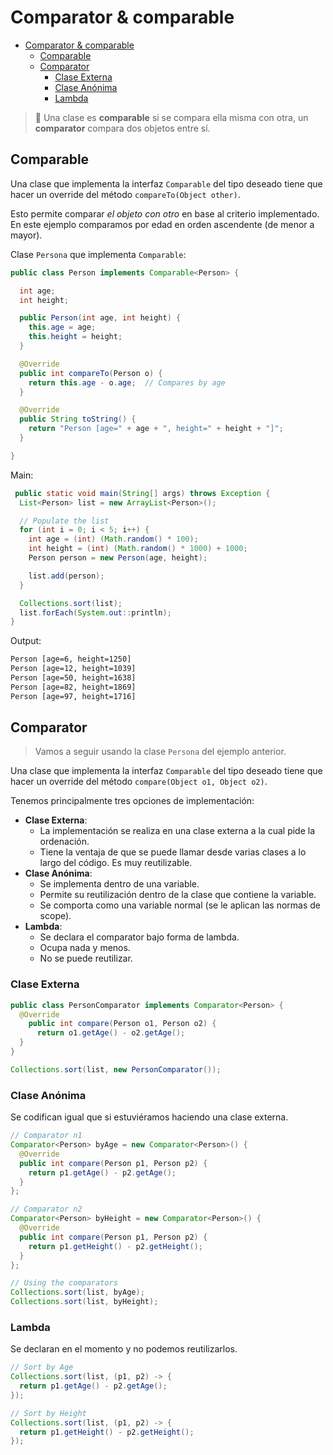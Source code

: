 # Comparator & comparable

- [Comparator & comparable](#comparator--comparable)
  - [Comparable](#comparable)
  - [Comparator](#comparator)
    - [Clase Externa](#clase-externa)
    - [Clase Anónima](#clase-anónima)
    - [Lambda](#lambda)

> 💬 Una clase es **comparable** si se compara ella misma con otra, un **comparator** compara dos objetos entre sí.

## Comparable

Una clase que implementa la interfaz `Comparable` del tipo deseado tiene que hacer un override del método `compareTo(Object other)`.

Esto permite comparar *el objeto con otro* en base al criterio implementado. En este ejemplo comparamos por edad en orden ascendente (de menor a mayor).

Clase `Persona` que implementa `Comparable`:

```java
public class Person implements Comparable<Person> {

  int age;
  int height;

  public Person(int age, int height) {
    this.age = age;
    this.height = height;
  }

  @Override
  public int compareTo(Person o) {
    return this.age - o.age;  // Compares by age
  }

  @Override
  public String toString() {
    return "Person [age=" + age + ", height=" + height + "]";
  }

}
```

Main:

```java
 public static void main(String[] args) throws Exception { 
  List<Person> list = new ArrayList<Person>();

  // Populate the list
  for (int i = 0; i < 5; i++) {
    int age = (int) (Math.random() * 100);
    int height = (int) (Math.random() * 1000) + 1000;
    Person person = new Person(age, height);

    list.add(person);
  }

  Collections.sort(list);
  list.forEach(System.out::println);
}
```

Output:

```cmd
Person [age=6, height=1250]
Person [age=12, height=1039]
Person [age=50, height=1638]
Person [age=82, height=1869]
Person [age=97, height=1716]
```

## Comparator

> Vamos a seguir usando la clase `Persona` del ejemplo anterior.

Una clase que implementa la interfaz `Comparable` del tipo deseado tiene que hacer un override del método `compare(Object o1, Object o2)`.

Tenemos principalmente tres opciones de implementación:

- **Clase Externa**:
  - La implementación se realiza en una clase externa a la cual pide la ordenación.
  - Tiene la ventaja de que se puede llamar desde varias clases a lo largo del código. Es muy reutilizable.
- **Clase Anónima**:
  - Se implementa dentro de una variable.
  - Permite su reutilización dentro de la clase que contiene la variable.
  - Se comporta como una variable normal (se le aplican las normas de scope).
- **Lambda**:
  - Se declara el comparator bajo forma de lambda.
  - Ocupa nada y menos.
  - No se puede reutilizar.

### Clase Externa

```java
public class PersonComparator implements Comparator<Person> {
  @Override
    public int compare(Person o1, Person o2) {
      return o1.getAge() - o2.getAge();
  }
}
```

```java
Collections.sort(list, new PersonComparator());
```

### Clase Anónima

Se codifican igual que si estuviéramos haciendo una clase externa.

```java
// Comparator n1
Comparator<Person> byAge = new Comparator<Person>() {
  @Override
  public int compare(Person p1, Person p2) {
    return p1.getAge() - p2.getAge();
  }
};

// Comparator n2
Comparator<Person> byHeight = new Comparator<Person>() {
  @Override
  public int compare(Person p1, Person p2) {
    return p1.getHeight() - p2.getHeight();
  }
};

// Using the comparators
Collections.sort(list, byAge);
Collections.sort(list, byHeight);
```

### Lambda

Se declaran en el momento y no podemos reutilizarlos.

```java
// Sort by Age
Collections.sort(list, (p1, p2) -> {
  return p1.getAge() - p2.getAge();
});
```

```java
// Sort by Height
Collections.sort(list, (p1, p2) -> {
  return p1.getHeight() - p2.getHeight();
});
```
